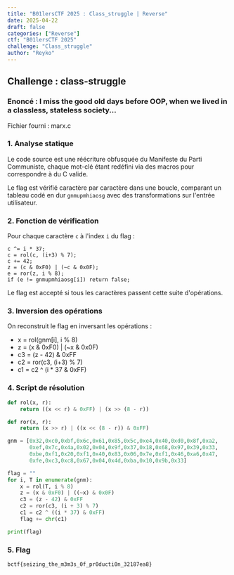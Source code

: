 ```yaml
---
title: "B01lersCTF 2025 : Class_struggle | Reverse" 
date: 2025-04-22
draft: false
categories: ["Reverse"]
ctf: "B01lersCTF 2025"
challenge: "Class_struggle"
author: "Reyko"
---
```


## Challenge : class-struggle

### Enoncé : I miss the good old days before OOP, when we lived in a classless, stateless society...

Fichier fourni : marx.c

### 1. Analyse statique

Le code source est une réécriture obfusquée du Manifeste du Parti Communiste, chaque mot-clé étant redéfini via des macros pour correspondre à du C valide.

Le flag est vérifié caractère par caractère dans une boucle, comparant un tableau codé en dur `gnmupmhiaosg` avec des transformations sur l'entrée utilisateur.

### 2. Fonction de vérification

Pour chaque caractère `c` à l'index `i` du flag :

    c ^= i * 37;
    c = rol(c, (i+3) % 7);
    c += 42;
    z = (c & 0xF0) | (~c & 0x0F);
    e = ror(z, i % 8);
    if (e != gnmupmhiaosg[i]) return false;

Le flag est accepté si tous les caractères passent cette suite d'opérations.

### 3. Inversion des opérations

On reconstruit le flag en inversant les opérations :

- x = rol(gnm[i], i % 8)
- z = (x & 0xF0) | (~x & 0x0F)
- c3 = (z - 42) & 0xFF
- c2 = ror(c3, (i+3) % 7)
- c1 = c2 ^ (i * 37 & 0xFF)

### 4. Script de résolution

```python
def rol(x, r):
    return ((x << r) & 0xFF) | (x >> (8 - r))

def ror(x, r):
    return (x >> r) | ((x << (8 - r)) & 0xFF)

gnm = [0x32,0xc0,0xbf,0x6c,0x61,0x85,0x5c,0xe4,0x40,0xd0,0x8f,0xa2,
       0xef,0x7c,0x4a,0x02,0x04,0x9f,0x37,0x18,0x68,0x97,0x39,0x33,
       0xbe,0xf1,0x20,0xf1,0x40,0x83,0x06,0x7e,0xf1,0x46,0xa6,0x47,
       0xfe,0xc3,0xc8,0x67,0x04,0x4d,0xba,0x10,0x9b,0x33]

flag = ""
for i, T in enumerate(gnm):
    x = rol(T, i % 8)
    z = (x & 0xF0) | ((~x) & 0x0F)
    c3 = (z - 42) & 0xFF
    c2 = ror(c3, (i + 3) % 7)
    c1 = c2 ^ ((i * 37) & 0xFF)
    flag += chr(c1)

print(flag)
```

### 5. Flag

```
bctf{seizing_the_m3m3s_0f_pr0ducti0n_32187ea8}
```


